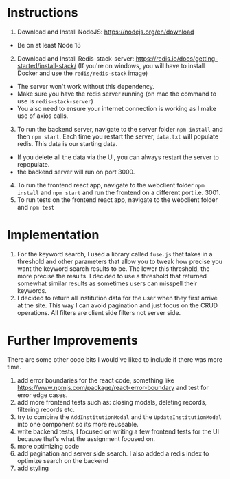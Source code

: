 # Instructions

1. Download and Install NodeJS: https://nodejs.org/en/download

- Be on at least Node 18

2. Download and Install Redis-stack-server: https://redis.io/docs/getting-started/install-stack/
   (If you're on windows, you will have to install Docker and use the `redis/redis-stack` image)

- The server won't work without this dependency.
- Make sure you have the redis server running (on mac the command to use is `redis-stack-server`)
- You also need to ensure your internet connection is working as I make use of axios calls.

3. To run the backend server, navigate to the server folder `npm install` and then `npm start`. Each time you restart the server, `data.txt` will populate redis. This data is our starting data.

- If you delete all the data via the UI, you can always restart the server to repopulate.
- the backend server will run on port 3000.

4. To run the frontend react app, navigate to the webclient folder `npm install` and `npm start` and run the frontend on a different port i.e. 3001.
5. To run tests on the frontend react app, navigate to the webclient folder and `npm test`

# Implementation

1. For the keyword search, I used a library called `fuse.js` that takes in a threshold and other parameters that allow you to tweak how precise you want the keyword search results to be. The lower this threshold, the more precise the results. I decided to use a threshold that returned somewhat similar results as sometimes users can misspell their keywords.
2. I decided to return all institution data for the user when they first arrive at the site. This way I can avoid pagination and just focus on the CRUD operations. All filters are client side filters not server side.

# Further Improvements

There are some other code bits I would've liked to include if there was more time.

1. add error boundaries for the react code, something like https://www.npmjs.com/package/react-error-boundary and test for error edge cases.
2. add more frontend tests such as: closing modals, deleting records, filtering records etc.
3. try to combine the `AddInstitutionModal` and the `UpdateInstitutionModal` into one component so its more reuseable.
4. write backend tests, I focused on writing a few frontend tests for the UI because that's what the assignment focused on.
5. more optimizing code
6. add pagination and server side search. I also added a redis index to optimize search on the backend
7. add styling
